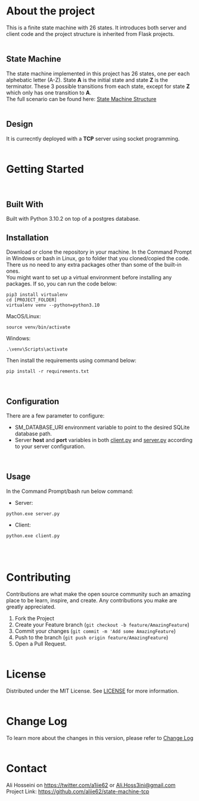 # About the project
This is a finite state machine with 26 states. It introduces both server and client code and the project structure is inherited from Flask projects.
<br/><br/>

## State Machine
 The state machine implemented in this project has 26 states, one per each alphebatic letter (A-Z). State **A** is the initial state and state **Z** is the terminator. These 3 possible transitions from each state, except for state **Z** which only has one transition to **A**.
<br/>
 The full scenario can be found here: [State Machine Structure](scenario.md)
<br/><br/>


## Design
It is currecntly deployed with a **TCP** server using socket programming.
<br/><br/>


# Getting Started
<br/>

## Built With
Built with Python 3.10.2 on top of a postgres database.
<br/>

## Installation
Download or clone the repository in your machine. In the Command Prompt in Windows or bash in Linux, go to folder that you cloned/copied the code. There us no need to any extra packages other than some of the built-in ones.
<br/>
You might want to set up a virtual environment before installing any packages. If so, you can run the code below:

```
pip3 install virtualenv
cd [PROJECT_FOLDER]
virtualenv venv --python=python3.10
```

MacOS/Linux:
```
source venv/bin/activate
```

Windows:
```
.\venv\Scripts\activate
```

Then install the requirements using command below:
```
pip install -r requirements.txt
```
<br/>


## Configuration
There are a few parameter to configure:
<br/>
- SM_DATABASE_URI environment variable to point to the desired SQLite database path.
- Server **host** and **port** variables in both [client.py](client.py) and [server.py](server.py) according to your server configuration. 

<br/>

## Usage
In the Command Prompt/bash run below command:

- Server:
```
python.exe server.py
```
- Client:
```
python.exe client.py
```
<br/><br/>


# Contributing
Contributions are what make the open source community such an amazing place to be learn, inspire, and create. Any contributions you make are greatly appreciated.
<br/>
1. Fork the Project
2. Create your Feature branch (`git checkout -b feature/AmazingFeature`)
3. Commit your changes (`git commit -m 'Add some AmazingFeature`)
4. Push to the branch (`git push origin feature/AmazingFeature`)
5. Open a Pull Request.
<br/><br/>

# License
Distributed under the MIT License. See [LICENSE](LICENSE) for more information.
<br/><br/>

# Change Log
To learn more about the changes in this version, please refer to [Change Log](CHANGELOG.md)
<br/><br/>

# Contact
Ali Hosseini on https://twitter.com/a1iie62 or Ali.Hoss3ini@gmail.com
Project Link: https://github.com/aliie62/state-machine-tcp

